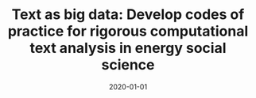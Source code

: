---
title: "Text as big data: Develop codes of practice for rigorous computational text analysis in energy social science"
collection: publications
permalink: /publication/1
date: 2020-01-01
venue: 'Energy Research & Social Science'
paperurl: 'http://academicpages.github.io/files/paper1.pdf'
citation: 'Müller-Hansen, Finn, <b>Callaghan, Max W.</b>, Minx, Jan C.. (2020). &quot;Text as big data: Develop codes of practice for rigorous computational text analysis in energy social science.&quot; <i>Energy Research & Social Science</i>. 70().'
---